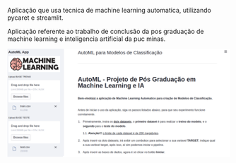 Aplicação que usa tecnica de machine learning automatica, utilizando pycaret e streamlit.

Aplicação referente ao trabalho de conclusão da pos graduação de machine learning e inteligencia artificial da puc minas.


<a href="https://drive.google.com/file/d/1Gsu9_oCBn6IJ108XkljEZAl9W1fKbF0R/view?usp=sharing" title="Demostração da Ferramenta"><img src="demo-ferramenta-automl.png" alt="Vídeo de Demostração do Funcionamento da Ferramenta" /></a>
